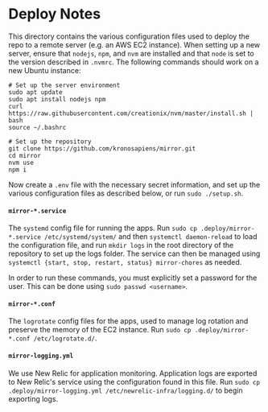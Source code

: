 # Deploy Notes

This directory contains the various configuration files used to deploy the repo
to a remote server (e.g. an AWS EC2 instance). When setting up a new server,
ensure that `nodejs`, `npm`, and `nvm` are installed and that `node` is set to
the version described in `.nvmrc`. The following commands should work on a new
Ubuntu instance:

```
# Set up the server environment
sudo apt update
sudo apt install nodejs npm
curl https://raw.githubusercontent.com/creationix/nvm/master/install.sh | bash
source ~/.bashrc

# Set up the repository
git clone https://github.com/kronosapiens/mirror.git
cd mirror
nvm use
npm i
```

Now create a `.env` file with the necessary secret information,
and set up the various configuration files as described below, or run
`sudo ./setup.sh`.

#### `mirror-*.service`

The `systemd` config file for running the apps.
Run `sudo cp .deploy/mirror-*.service /etc/systemd/system/` and then
`systemctl daemon-reload` to load the configuration file, and run `mkdir logs` in
the root directory of the repository to set up the logs folder. The service can then be
managed using `systemctl {start, stop, restart, status} mirror-chores` as needed.

In order to run these commands, you must explicitly set a password for the
user. This can be done using `sudo passwd <username>`.

#### `mirror-*.conf`

The `logrotate` config files for the apps, used to manage log rotation
and preserve the memory of the EC2 instance. Run
`sudo cp .deploy/mirror-*.conf /etc/logrotate.d/`.

#### `mirror-logging.yml`

We use New Relic for application monitoring. Application logs are exported to
New Relic's service using the configuration found in this file. Run
`sudo cp .deploy/mirror-logging.yml /etc/newrelic-infra/logging.d/` to begin exporting logs.
